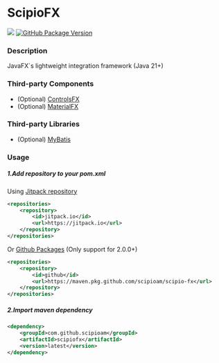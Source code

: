 # ScipioFX
[![](https://jitpack.io/v/ScipioAM/scipio-fx.svg)](https://jitpack.io/#scipioam/scipio-fx)
[![GitHub Package Version](https://img.shields.io/github/v/tag/scipioam/scipio-fx?label=Github&color=blue)](https://github.com/scipioam/scipio-fx/packages)

### Description
JavaFX`s lightweight integration framework (Java 21+)

### Third-party Components
- (Optional) [ControlsFX](https://github.com/controlsfx/controlsfx)
- (Optional) [MaterialFX](https://github.com/palexdev/MaterialFX)

### Third-party Libraries
- (Optional) [MyBatis](https://mybatis.org/mybatis-3/)

### Usage

##### 1.Add repository to your pom.xml
Using [Jitpack repository](https://jitpack.io/#scipioam/scipio-fx)
```xml
<repositories>
    <repository>
        <id>jitpack.io</id>
        <url>https://jitpack.io</url>
    </repository>
</repositories>
```
Or [Github Packages](https://github.com/scipioam/scipio-fx/packages/) (Only support for 2.0.0+)
```xml
<repositories>
    <repository>
        <id>github</id>
        <url>https://maven.pkg.github.com/scipioam/scipio-fx</url>
    </repository>
</repositories>
```

##### 2.Import maven dependency
```xml
<dependency>
    <groupId>com.github.scipioam</groupId>
    <artifactId>scipiofx</artifactId>
    <version>latest</version>
</dependency>
```